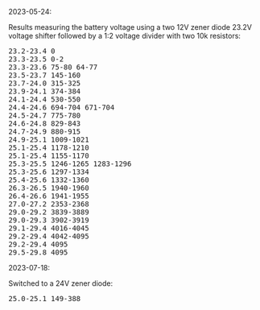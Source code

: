 2023-05-24:

Results measuring the battery voltage using a two 12V zener diode 23.2V voltage shifter followed by a 1:2 voltage divider with two 10k resistors:

<pre>
23.2-23.4 0
23.3-23.5 0-2
23.3-23.6 75-80 64-77
23.5-23.7 145-160
23.7-24.0 315-325
23.9-24.1 374-384
24.1-24.4 530-550
24.4-24.6 694-704 671-704
24.5-24.7 775-780
24.6-24.8 829-843
24.7-24.9 880-915
24.9-25.1 1009-1021
25.1-25.4 1178-1210
25.1-25.4 1155-1170
25.3-25.5 1246-1265 1283-1296
25.3-25.6 1297-1334
25.4-25.6 1332-1360
26.3-26.5 1940-1960
26.4-26.6 1941-1955
27.0-27.2 2353-2368
29.0-29.2 3839-3889
29.0-29.3 3902-3919
29.1-29.4 4016-4045
29.2-29.4 4042-4095
29.2-29.4 4095
29.5-29.8 4095
</pre> 

2023-07-18:

Switched to a 24V zener diode:

<pre>
25.0-25.1 149-388
</pre>
